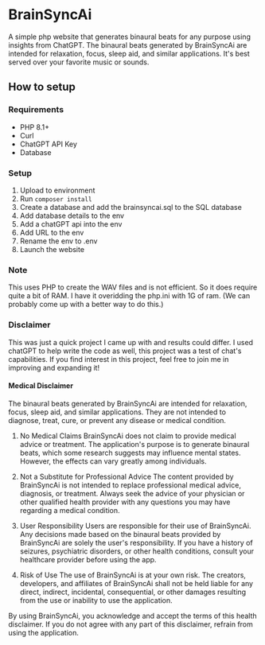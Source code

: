 # BrainSyncAi
 A simple php website that generates binaural beats for any purpose using insights from ChatGPT.
 The binaural beats generated by BrainSyncAi are intended for relaxation, focus, sleep aid, and similar applications. It's best served over your favorite music or sounds.

## How to setup

### Requirements 

- PHP 8.1+
- Curl
- ChatGPT API Key
- Database

### Setup

1. Upload to environment
2. Run `composer install`
3. Create a database and add the brainsyncai.sql to the SQL database
5. Add database details to the env
6. Add a chatGPT api into the env
7. Add URL to the env
8. Rename the env to .env
9. Launch the website

### Note

This uses PHP to create the WAV files and is not efficient. So it does require quite a bit of RAM. I have it overidding the php.ini with 1G of ram. (We can probably come up with a better way to do this.)

### Disclaimer

This was just a quick project I came up with and results could differ. I used chatGPT to help write the code as well, this project was a test of chat's capabilities. If you find interest in this project, feel free to join me in improving and expanding it! 

#### Medical Disclaimer
The binaural beats generated by BrainSyncAi are intended for relaxation, focus, sleep aid, and similar applications. They are not intended to diagnose, treat, cure, or prevent any disease or medical condition.

1. No Medical Claims
BrainSyncAi does not claim to provide medical advice or treatment. The application's purpose is to generate binaural beats, which some research suggests may influence mental states. However, the effects can vary greatly among individuals.

2. Not a Substitute for Professional Advice
The content provided by BrainSyncAi is not intended to replace professional medical advice, diagnosis, or treatment. Always seek the advice of your physician or other qualified health provider with any questions you may have regarding a medical condition.

3. User Responsibility
Users are responsible for their use of BrainSyncAi. Any decisions made based on the binaural beats provided by BrainSyncAi are solely the user's responsibility. If you have a history of seizures, psychiatric disorders, or other health conditions, consult your healthcare provider before using the app.

4. Risk of Use
The use of BrainSyncAi is at your own risk. The creators, developers, and affiliates of BrainSyncAi shall not be held liable for any direct, indirect, incidental, consequential, or other damages resulting from the use or inability to use the application.

By using BrainSyncAi, you acknowledge and accept the terms of this health disclaimer. If you do not agree with any part of this disclaimer, refrain from using the application.



